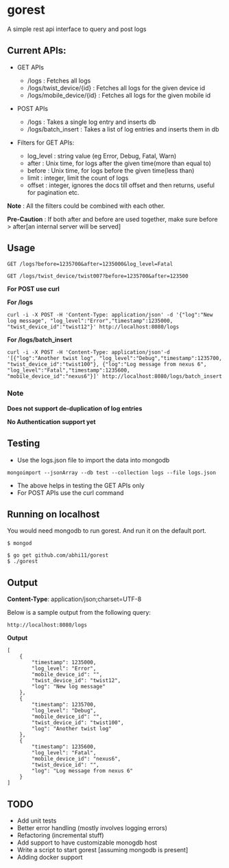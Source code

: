 # gorest
A simple rest api interface to query and post logs


## Current APIs:
* GET APIs
  * /logs : Fetches all logs
  * /logs/twist_device/{id} : Fetches all logs for the given device id
  * /logs/mobile_device/{id} : Fetches all logs for the given mobile id
* POST APIs
  * /logs : Takes a single log entry and inserts db
  * /logs/batch_insert : Takes a list of log entries and inserts them in db

* Filters for GET APIs:
  * log_level : string value (eg Error, Debug, Fatal, Warn)
  * after : Unix time, for logs after the given time(more than equal to)
  * before : Unix time, for logs before the given time(less than)
  * limit : integer, limit the count of logs
  * offset : integer, ignores the docs till offset and then returns, useful for pagination etc.

**Note** : All the filters could be combined with each other.

**Pre-Caution** : If both after and before are used together, make sure before > after[an internal server will be served]

## Usage
```
GET /logs?before=1235700&after=1235000&log_level=Fatal
```

```
GET /logs/twist_device/twist007?before=1235700&after=123500
```

**For POST use curl**

**For /logs**

```
curl -i -X POST -H 'Content-Type: application/json' -d '{"log":"New log message", "log_level":"Error","timestamp":1235000, "twist_device_id":"twist12"}' http://localhost:8080/logs
```

**For /logs/batch_insert**

```
curl -i -X POST -H 'Content-Type: application/json'-d '[{"log":"Another twist log", "log_level":"Debug","timestamp":1235700, "twist_device_id":"twist100"}, {"log":"Log message from nexus 6", "log_level":"Fatal","timestamp":1235600, "mobile_device_id":"nexus6"}]' http://localhost:8080/logs/batch_insert
```

### Note
**Does not support de-duplication of log entries**

**No Authentication support yet**

## Testing
* Use the logs.json file to import the data into mongodb

```
mongoimport --jsonArray --db test --collection logs --file logs.json
```
* The above helps in testing the GET APIs only
* For POST APIs use the curl command


## Running on localhost
You would need mongodb to run gorest.
And run it on the default port.

```
$ mongod
```

```
$ go get github.com/abhi11/gorest
$ ./gorest
```

## Output

**Content-Type**: application/json;charset=UTF-8

Below is a sample output from the following query:

```
http://localhost:8080/logs
```

**Output**

```
[
    {
        "timestamp": 1235000,
        "log_level": "Error",
        "mobile_device_id": "",
        "twist_device_id": "twist12",
        "log": "New log message"
    },
    {
        "timestamp": 1235700,
        "log_level": "Debug",
        "mobile_device_id": "",
        "twist_device_id": "twist100",
        "log": "Another twist log"
    },
    {
        "timestamp": 1235600,
        "log_level": "Fatal",
        "mobile_device_id": "nexus6",
        "twist_device_id": "",
        "log": "Log message from nexus 6"
    }
]
```



## TODO
* Add unit tests
* Better error handling (mostly involves logging errors)
* Refactoring (incremental stuff)
* Add support to have customizable monogdb host
* Write a script to start gorest [assuming mongodb is present]
* Adding docker support
